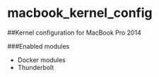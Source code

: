 # macbook_kernel_config

##Kernel configuration for MacBook Pro 2014

###Enabled modules

* Docker modules
* Thunderbolt
